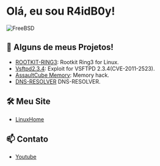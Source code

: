 # Olá, eu sou R4idB0y!

![FreeBSD](https://media2.giphy.com/media/v1.Y2lkPTc5MGI3NjExanN2Nmx6bHNkMHI1cjA2NGpleHU2NDR5cHV5NG9qODh6YmRidXgwNSZlcD12MV9pbnRlcm5hbF9naWZfYnlfaWQmY3Q9Zw/dDwicM3uFUqfC/giphy.webp)

## 🚀 Alguns de meus Projetos!

- [ROOTKIT-RING3](https://github.com/Uno13x/ROOTKIT-RING3): Rootkit Ring3 for Linux.
- [Vsftpd2.3.4](https://github.com/Uno13x/vsftpd2.3.4): Exploit for VSFTPD 2.3.4(CVE-2011-2523).
- [AssaultCube Memory](https://github.com/Uno13x/muniassaultcube): Memory hack.
- [DNS-RESOLVER](https://github.com/Uno13x/DNS-RESOLVER) DNS-RESOLVER.

## 🛠 Meu Site

- [LinuxHome](https://uno13x.github.io/linuxhome/)

## 📫 Contato

- [Youtube](https://www.youtube.com/channel/UCjw0CbaL5nkUASdV3oFnLHw)




